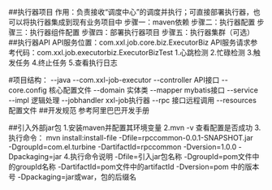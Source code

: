 ##执行器项目
 作用：负责接收“调度中心”的调度并执行；可直接部署执行器，也可以将执行器集成到现有业务项目中
 步骤一：maven依赖
 步骤二：执行器配置
 步骤三：执行器组件配置
 步骤四：部署执行器项目
 步骤五：执行器集群（可选）
##执行器API 
 API服务位置：com.xxl.job.core.biz.ExecutorBiz
 API服务请求参考代码：com.xxl.job.executorbiz.ExecutorBizTest
 1.心跳检测
 2.忙碌检测
 3.触发任务
 4.终止任务
 5.查看执行日志
 
 #项目结构：
 --java
   --com.xxl-job-executor
     --controller  API接口
     --core.config 核心配置文件
     --domain      实体类
     --mapper      mybatis接口
     --service     
       --impl      逻辑处理
       --jobhandler xxl-job执行器
       --rpc       接口远程调用
 --resources 配置文件
 ##开发规范
   参考阿里巴巴开发手册
   
##引入外部jar包
 1.安装maven并配置其环境变量
 2.mvn -v 查看配置是否成功 
 3.执行命令：
   mvn install:install-file -Dfile=rpccommon-0.0.1-SNAPSHOT.jar  
   -DgroupId=com.el.turbine -DartifactId=rpccommon -Dversion=1.0.0 -Dpackaging=jar
 4.执行命令说明
   -Dfile=引入jar包名称
   -DgroupId=pom文件中的groupId名称
   -DartifactId=pom文件中的artifactId
   -Dversion=pom 中的版本号
   -Dpackaging=jar或war，包的后缀名
     
     
 
 
